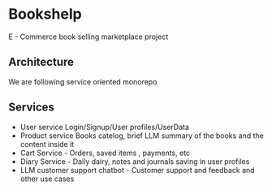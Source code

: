 # Bookshelp

E - Commerce book selling marketplace project

<h2> Architecture </h2>
We are following service oriented monorepo

<h2> Services </h2>

- User service Login/Signup/User profiles/UserData
- Product service Books catelog, brief LLM summary of the books and the content inside it
- Cart Service - Orders, saved items , payments, etc
- Diary Service - Daily dairy, notes and journals saving in user profiles
- LLM customer support chatbot - Customer support and feedback and other use cases

